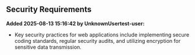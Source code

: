 

## Security Requirements
**Added 2025-08-13 15:16:42 by UnknownUsertest-user:**
- Key security practices for web applications include implementing secure coding standards, regular security audits, and utilizing encryption for sensitive data transmission.

